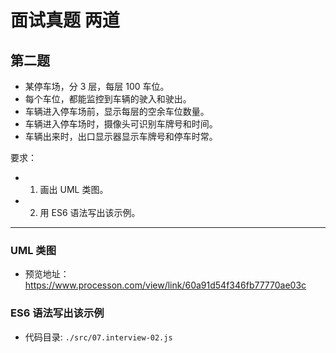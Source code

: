 # 面试真题 两道

## 第二题

- 某停车场，分 3 层，每层 100 车位。
- 每个车位，都能监控到车辆的驶入和驶出。
- 车辆进入停车场前，显示每层的空余车位数量。
- 车辆进入停车场时，摄像头可识别车牌号和时间。
- 车辆出来时，出口显示器显示车牌号和停车时常。

要求：

- 1. 画出 UML 类图。
- 2. 用 ES6 语法写出该示例。

---

### UML 类图

- 预览地址：https://www.processon.com/view/link/60a91d54f346fb77770ae03c

### ES6 语法写出该示例

- 代码目录: `./src/07.interview-02.js`
